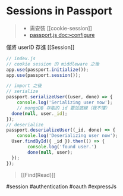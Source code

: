 # Sessions in Passport
>- 需安裝 [[cookie-session]]
>- [passport.js doc>configure](https://www.passportjs.org/docs/configure/)

僅將 userID 存進 [[Session]]
```js
// index.js
// cookie session 的 middleware 之後
app.use(passport.initialize());
app.use(passport.session());
```
```js
// import 之後
// serialize
passport.serializeUser((user, done) => {
	console.log('Serializing user now');
	// mongoDB 存取的 id 要加底線（我不懂）
  done(null, user._id);
});
// deserialize
passport.deserializeUser((_id, done) => {
	console.log('Deserializing user now');
  User.findById({ _id }).then(() => {
		console.log('found user.')
		done(null, user);
  });
});
```
>[[Find(Read)]]


#session #authentication #oauth #expressJs 